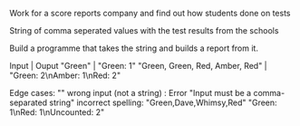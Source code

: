 Work for a score reports company
and find out how students done on tests

String of comma seperated values with the test results from the schools

Build a programme that takes the string and builds a report from it.

Input | Ouput
"Green" | "Green: 1"
"Green, Green, Red, Amber, Red" | "Green: 2\nAmber: 1\nRed: 2"

Edge cases:
""
wrong input (not a string) : Error "Input must be a comma-separated string"
incorrect spelling:
"Green,Dave,Whimsy,Red"
"Green: 1\nRed: 1\nUncounted: 2"
